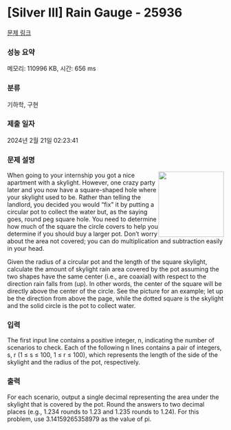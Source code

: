 # [Silver III] Rain Gauge - 25936 

[문제 링크](https://www.acmicpc.net/problem/25936) 

### 성능 요약

메모리: 110996 KB, 시간: 656 ms

### 분류

기하학, 구현

### 제출 일자

2024년 2월 21일 02:23:41

### 문제 설명

<p><img alt="" src="https://upload.acmicpc.net/38788f42-3cce-419f-adea-c70a8b74b5a7/-/preview/" style="width: 152px; height: 152px; float: right;">When going to your internship you got a nice apartment with a skylight. However, one crazy party later and you now have a square-shaped hole where your skylight used to be. Rather than telling the landlord, you decided you would “fix” it by putting a circular pot to collect the water but, as the saying goes, round peg square hole. You need to determine how much of the square the circle covers to help you determine if you should buy a larger pot. Don’t worry about the area not covered; you can do multiplication and subtraction easily in your head.</p>

<p>Given the radius of a circular pot and the length of the square skylight, calculate the amount of skylight rain area covered by the pot assuming the two shapes have the same center (i.e., are coaxial) with respect to the direction rain falls from (up). In other words, the center of the square will be directly above the center of the circle. See the picture for an example; let up be the direction from above the page, while the dotted square is the skylight and the solid circle is the pot to collect water.</p>

### 입력 

 <p>The first input line contains a positive integer, n, indicating the number of scenarios to check. Each of the following n lines contains a pair of integers, s, r (1 ≤ s ≤ 100, 1 ≤ r ≤ 100), which represents the length of the side of the skylight and the radius of the pot, respectively.</p>

### 출력 

 <p>For each scenario, output a single decimal representing the area under the skylight that is covered by the pot. Round the answers to two decimal places (e.g., 1.234 rounds to 1.23 and 1.235 rounds to 1.24). For this problem, use 3.14159265358979 as the value of pi.</p>

